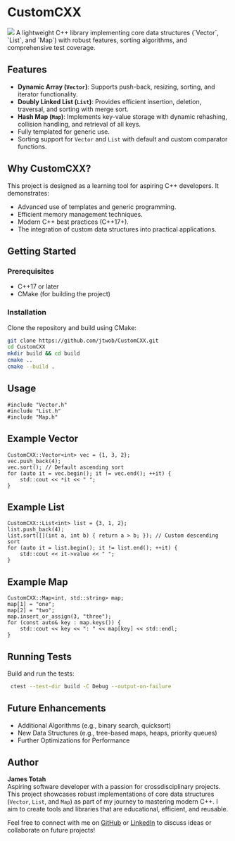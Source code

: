 # CustomCXX
<img src="https://img.shields.io/badge/LICENSE-mit-green"/>
A lightweight C++ library implementing core data structures (`Vector`, `List`, and `Map`) with robust features, sorting algorithms, and comprehensive test coverage.

## Features
- **Dynamic Array (`Vector`)**: Supports push-back, resizing, sorting, and iterator functionality.
- **Doubly Linked List (`List`)**: Provides efficient insertion, deletion, traversal, and sorting with merge sort.
- **Hash Map (`Map`)**: Implements key-value storage with dynamic rehashing, collision handling, and retrieval of all keys.
- Fully templated for generic use.
- Sorting support for `Vector` and `List` with default and custom comparator functions.

## Why CustomCXX?
This project is designed as a learning tool for aspiring C++ developers. It demonstrates:
- Advanced use of templates and generic programming.
- Efficient memory management techniques.
- Modern C++ best practices (C++17+).
- The integration of custom data structures into practical applications.

## Getting Started
### Prerequisites
- C++17 or later
- CMake (for building the project)

### Installation
Clone the repository and build using CMake:
```bash
git clone https://github.com/jtwob/CustomCXX.git
cd CustomCXX
mkdir build && cd build
cmake ..
cmake --build .
```
## Usage
```
#include "Vector.h"
#include "List.h"
#include "Map.h"
```

## Example Vector

```
CustomCXX::Vector<int> vec = {1, 3, 2};
vec.push_back(4);
vec.sort(); // Default ascending sort
for (auto it = vec.begin(); it != vec.end(); ++it) {
    std::cout << *it << " ";
}
```

## Example List

```
CustomCXX::List<int> list = {3, 1, 2};
list.push_back(4);
list.sort([](int a, int b) { return a > b; }); // Custom descending sort
for (auto it = list.begin(); it != list.end(); ++it) {
    std::cout << it->value << " ";
}
```

## Example Map

```
CustomCXX::Map<int, std::string> map;
map[1] = "one";
map[2] = "two";
map.insert_or_assign(3, "three");
for (const auto& key : map.keys()) {
    std::cout << key << ": " << map[key] << std::endl;
}
```

## Running Tests
Build and run the tests:
```bash
 ctest --test-dir build -C Debug --output-on-failure
```

## Future Enhancements
- Additional Algorithms (e.g., binary search, quicksort)
- New Data Structures (e.g., tree-based maps, heaps, priority queues)
- Further Optimizations for Performance

## Author
**James Totah**  
Aspiring software developer with a passion for crossdisciplinary projects. This project showcases robust implementations of core data structures (`Vector`, `List`, and `Map`) as part of my journey to mastering modern C++. I aim to create tools and libraries that are educational, efficient, and reusable.

Feel free to connect with me on [GitHub](https://github.com/jtwob) or [LinkedIn](https://www.linkedin.com/in/james-totah-337714188/) to discuss ideas or collaborate on future projects!
